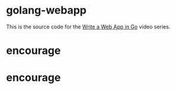 # golang-webapp

This is the source code for the [Write a Web App in Go](https://www.youtube.com/playlist?list=PLmxT2pVYo5LDMV0epL4z4CUbxvIw6umg_) video series.
# encourage
# encourage
